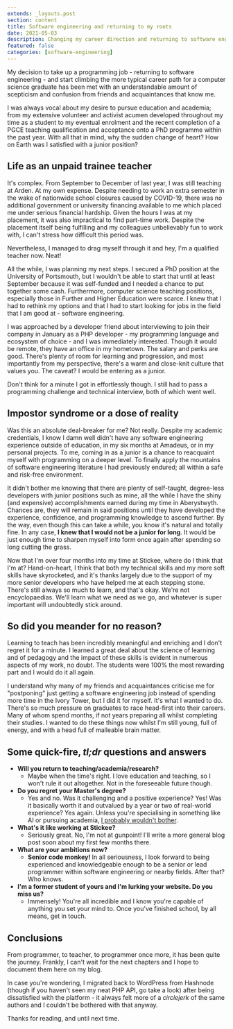 ```yaml
---
extends: _layouts.post
section: content
title: Software engineering and returning to my roots
date: 2021-05-03
description: Changing my career direction and returning to software engineering
featured: false
categories: [software-engineering]
---
```


My decision to take up a programming job - returning to software engineering - and start climbing the more typical 
career path for a computer science graduate has been met with an understandable amount of scepticism and confusion from 
friends and acquaintances that know me.

I was always vocal about my desire to pursue education and academia; from my extensive volunteer and activist acumen 
developed throughout my time as a student to my eventual enrolment and the recent completion of a PGCE teaching 
qualification and acceptance onto a PhD programme within the past year. With all that in mind, why the sudden change 
of heart? How on Earth was I satisfied with a junior position?

## Life as an unpaid trainee teacher

It's complex. From September to December of last year, I was still teaching at Arden. At my own expense. Despite needing 
to work an extra semester in the wake of nationwide school closures caused by COVID-19, there was no additional 
government or university financing available to me which placed me under serious financial hardship. Given the hours I 
was at my placement, it was also impractical to find part-time work. Despite the placement itself being fulfilling and 
my colleagues unbelievably fun to work with, I can't stress how difficult this period was.

Nevertheless, I managed to drag myself through it and hey, I'm a qualified teacher now. Neat!

All the while, I was planning my next steps. I secured a PhD position at the University of Portsmouth, but I wouldn't be
able to start that until at least September because it was self-funded and I needed a chance to put together some cash. 
Furthermore, computer science teaching positions, especially those in Further and Higher Education were scarce. I knew 
that I had to rethink my options and that I had to start looking for jobs in the field that I am good at - software 
engineering.

I was approached by a developer friend about interviewing to join their company in January as a PHP developer - my 
programming language and ecosystem of choice - and I was immediately interested. Though it would be remote, they have 
an office in my hometown. The salary and perks are good. There's plenty of room for learning and progression, and most 
importantly from my perspective, there's a warm and close-knit culture that values you. The caveat? I would be entering 
as a junior.

Don't think for a minute I got in effortlessly though. I still had to pass a programming challenge and technical 
interview, both of which went well.

## Impostor syndrome or a dose of reality

Was this an absolute deal-breaker for me? Not really. Despite my academic credentials, I know I damn well didn't have 
any software engineering experience outside of education, in my six months at Amadeus, or in my personal projects. 
To me, coming in as a junior is a chance to reacquaint myself with programming on a deeper level. To finally apply the 
mountains of software engineering literature I had previously endured; all within a safe and risk-free environment.

It didn't bother me knowing that there are plenty of self-taught, degree-less developers with junior positions such as 
mine, all the while I have the shiny (and expensive) accomplishments earned during my time in Aberystwyth. Chances are, 
they will remain in said positions until they have developed the experience, confidence, and programming knowledge to 
ascend further. By the way, even though this can take a while, you know it's natural and totally fine. In any case, 
**I knew that I would not be a junior for long**. It would be just enough time to sharpen myself into form once again 
after spending so long cutting the grass.

Now that I'm over four months into my time at Stickee, where do I think that I'm at? Hand-on-heart, I think that both my 
technical skills and my more soft skills have skyrocketed, and it's thanks largely due to the support of my more senior 
developers who have helped me at each stepping stone. There's still always so much to learn, and that's okay. 
We're not encyclopaedias. We'll learn what we need as we go, and whatever is super important will undoubtedly stick 
around.

## So did you meander for no reason?

Learning to teach has been incredibly meaningful and enriching and I don't regret it for a minute. I learned a great 
deal about the science of learning and of pedagogy and the impact of these skills is evident in numerous aspects of my 
work, no doubt. The students were 100% the most rewarding part and I would do it all again.

I understand why many of my friends and acquaintances criticise me for "postponing" just getting a software engineering 
job instead of spending more time in the Ivory Tower, but I did it for myself. It's what I wanted to do. There's so much 
pressure on graduates to race head-first into their careers. Many of whom spend months, if not years preparing all
whilst completing their studies. I wanted to do these things now whilst I'm still young, full of energy, and with a head 
full of malleable brain matter.

## Some quick-fire, _tl;dr_ questions and answers

- **Will you return to teaching/academia/research?**
    - Maybe when the time's right. I love education and teaching, so I won't rule it out altogether. Not in the 
foreseeable future though.
- **Do you regret your Master's degree?**
    - Yes and no. Was it challenging and a positive experience? Yes! Was it basically worth it and outvalued by a year 
or two of real-world experience? Yes again. Unless you're specialising in something like AI or pursuing academia, 
[I probably wouldn't bother](https://ozwrites.com/masters/).
- **What's it like working at Stickee?**
    - Seriously great. No, I'm not at gunpoint! I'll write a more general blog post soon about my first few months there.
- **What are your ambitions now?**
    - **Senior code monkey!** In all seriousness, I look forward to being experienced and knowledgeable enough to be a 
senior or lead programmer within software engineering or nearby fields. After that? Who knows.
- **I'm a former student of yours and I'm lurking your website. Do you miss us?**
    - Immensely! You're all incredible and I know you're capable of anything you set your mind to. Once you've finished 
school, by all means, get in touch.


## Conclusions

From programmer, to teacher, to programmer once more, it has been quite the journey. Frankly, I can't wait for the next
chapters and I hope to document them here on my blog.

In case you're wondering, I migrated back to WordPress from Hashnode (though if you haven't seen my neat PHP API, 
go take a look) after being dissatisfied with the platform - it always felt more of a _circlejerk_ of the same authors
and I couldn't be bothered with that anyway.

Thanks for reading, and until next time.
